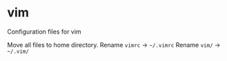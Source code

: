 # vim
Configuration files for vim

Move all files to home directory.
Rename `vimrc` -> `~/.vimrc`
Rename `vim/` -> `~/.vim/`
